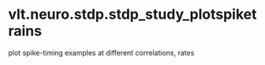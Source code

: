 # vlt.neuro.stdp.stdp_study_plotspiketrains

  plot spike-timing examples at different correlations, rates

